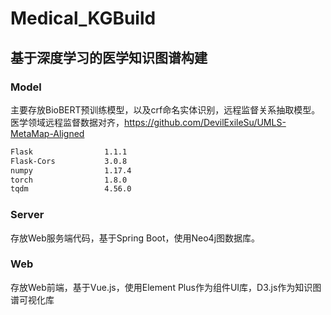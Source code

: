 # Medical_KGBuild
## 基于深度学习的医学知识图谱构建

### Model
主要存放BioBERT预训练模型，以及crf命名实体识别，远程监督关系抽取模型。
医学领域远程监督数据对齐，https://github.com/DevilExileSu/UMLS-MetaMap-Aligned
```bash
Flask                1.1.1 
Flask-Cors           3.0.8
numpy                1.17.4
torch                1.8.0
tqdm                 4.56.0
```

### Server
存放Web服务端代码，基于Spring Boot，使用Neo4j图数据库。

### Web
存放Web前端，基于Vue.js，使用Element Plus作为组件UI库，D3.js作为知识图谱可视化库
